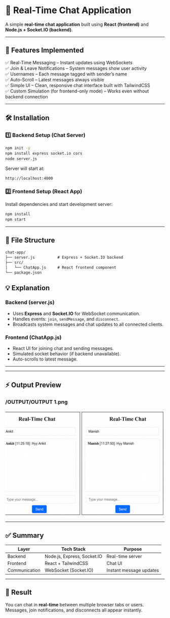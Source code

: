 # 💬 Real-Time Chat Application

A simple **real-time chat application** built using **React (frontend)** and **Node.js + Socket.IO (backend)**.

---

## 🚀 Features Implemented

✅ Real-Time Messaging – Instant updates using WebSockets  
✅ Join & Leave Notifications – System messages show user activity  
✅ Usernames – Each message tagged with sender’s name  
✅ Auto-Scroll – Latest messages always visible  
✅ Simple UI – Clean, responsive chat interface built with TailwindCSS  
✅ Custom Simulation (for frontend-only mode) – Works even without backend connection  

---

## 🛠️ Installation

### 1️⃣ Backend Setup (Chat Server)

```bash
npm init -y
npm install express socket.io cors
node server.js
```

Server will start at:
```
http://localhost:4000
```

### 2️⃣ Frontend Setup (React App)

Install dependencies and start development server:

```bash
npm install
npm start
```

---

## 📂 File Structure

```
chat-app/
├── server.js          # Express + Socket.IO backend
├── src/
│   └── ChatApp.js     # React frontend component
└── package.json
```

## 💡 Explanation

### Backend (server.js)
- Uses **Express** and **Socket.IO** for WebSocket communication.
- Handles events: `join`, `sendMessage`, and `disconnect`.
- Broadcasts system messages and chat updates to all connected clients.

### Frontend (ChatApp.js)
- React UI for joining chat and sending messages.
- Simulated socket behavior (if backend unavailable).
- Auto-scrolls to latest message.

---

---

## ⚡ Output Preview

### /OUTPUT/OUTPUT 1.png
![Output](OUTPUT/OUTPUT%201.png)

---

## ✅ Summary

| Layer | Tech Stack | Purpose |
|-------|-------------|----------|
| Backend | Node.js, Express, Socket.IO | Real-time server |
| Frontend | React + TailwindCSS | Chat UI |
| Communication | WebSocket (Socket.IO) | Instant message updates |

---

## 🎯 Result

You can chat in **real-time** between multiple browser tabs or users.  
Messages, join notifications, and disconnects all appear instantly.
